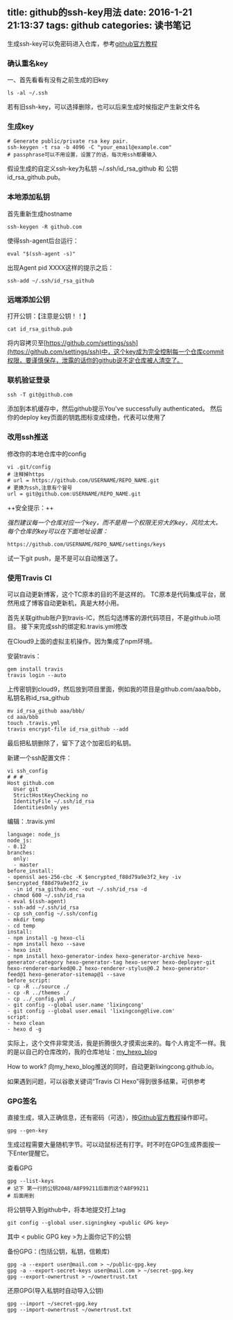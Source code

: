 title: github的ssh-key用法
date: 2016-1-21 21:13:37
tags: github
categories: 读书笔记
---
生成ssh-key可以免密码进入仓库，参考[github官方教程](https://help.github.com/articles/generating-ssh-keys/)
<!-- more -->
### 确认重名key
一、首先看看有没有之前生成的旧key

	ls -al ~/.ssh
    
若有旧ssh-key，可以选择删除，也可以后来生成时候指定产生新文件名

### 生成key

	# Generate public/private rsa key pair.
	ssh-keygen -t rsa -b 4096 -C "your_email@example.com"
	# passphrase可以不用设置，设置了的话，每次用ssh都要输入

假设生成的自定义ssh-key为私钥 ~/.ssh/id_rsa_github 和 公钥 id_rsa_github.pub。
    
### 本地添加私钥

首先重新生成hostname

	ssh-keygen -R github.com
    
使得ssh-agent后台运行：

	eval "$(ssh-agent -s)"
    
出现Agent pid XXXX这样的提示之后：

    ssh-add ~/.ssh/id_rsa_github

### 远端添加公钥

打开公钥：【注意是公钥！！】

	cat id_rsa_github.pub
    
将内容拷贝至[https://github.com/settings/ssh](https://github.com/settings/ssh)中，这个key成为完全控制每一个仓库commit权限，要谨慎保存，泄露的话你的github说不定仓库被人清空了。

    
### 联机验证登录

	ssh -T git@github.com
    
添加到本机缓存中，然后github提示You've successfully authenticated。
然后你的deploy key页面的钥匙图标变成绿色，代表可以使用了

### 改用ssh推送

修改你的本地仓库中的config

	vi .git/config
    # 注释掉https
    # url = https://github.com/USERNAME/REPO_NAME.git
    # 更换为ssh,注意有个冒号
    url = git@github.com:USERNAME/REPO_NAME.git
    
++安全提示：++

*强烈建议每一个仓库对应一个key，而不是用一个权限无穷大的key，风险太大。
每个仓库的key可以在下面地址设置：*

	https://github.com/USERNAME/REPO_NAME/settings/keys
    
试一下git push，是不是可以自动推送了。

### 使用Travis CI
可以自动更新博客，这个TC原本的目的不是这样的。
TC原本是代码集成平台，居然用成了博客自动更新机，真是大材小用。

首先关联github账户到travis-IC，然后勾选博客的源代码项目，不是github.io项目。
接下来完成ssh的绑定和.travis.yml修改

在Cloud9上面的虚拟主机操作。因为集成了npm环境。

安装travis：

	gem install travis
    travis login --auto

上传密钥到cloud9，然后放到项目里面，例如我的项目是github.com/aaa/bbb，私钥名称id_rsa_github

	mv id_rsa_github aaa/bbb/
    cd aaa/bbb
    touch .travis.yml
    travis encrypt-file id_rsa_github --add

最后把私钥删除了，留下了这个加密后的私钥。

新建一个ssh配置文件：
	
    vi ssh_config
    # # #
    Host github.com
      User git
      StrictHostKeyChecking no
      IdentityFile ~/.ssh/id_rsa
      IdentitiesOnly yes

编辑：.travis.yml
    
    language: node_js
    node_js:
    - 0.12
    branches:
      only:
      - master
    before_install:
    - openssl aes-256-cbc -K $encrypted_f88d79a9e3f2_key -iv $encrypted_f88d79a9e3f2_iv
      -in id_rsa_github.enc -out ~/.ssh/id_rsa -d
    - chmod 600 ~/.ssh/id_rsa
    - eval $(ssh-agent)
    - ssh-add ~/.ssh/id_rsa
    - cp ssh_config ~/.ssh/config
    - mkdir temp
    - cd temp
    install:
    - npm install -g hexo-cli
    - npm install hexo --save
    - hexo init
    - npm install hexo-generator-index hexo-generator-archive hexo-generator-category hexo-generator-tag hexo-server hexo-deployer-git hexo-renderer-marked@0.2 hexo-renderer-stylus@0.2 hexo-generator-feed@1 hexo-generator-sitemap@1 --save
    before_script:
    - cp -R ../source ./
    - cp -R ../themes ./
    - cp ../_config.yml ./
    - git config --global user.name 'lixingcong'
    - git config --global user.email 'lixingcong@live.com'
    script:
    - hexo clean
    - hexo d -g

实际上，这个文件非常灵活，我是折腾很久才摸索出来的。每个人肯定不一样。我的是以自己的仓库改的，我的仓库地址：[my_hexo_blog](https://github.com/lixingcong/my_hexo_blog)

How to work? 向my_hexo_blog推送的同时，自动更新lixingcong.github.io。

如果遇到问题，可以谷歌关键词“Travis CI Hexo”得到很多结果，可供参考

### GPG签名

直接生成，填入正确信息，还有密码（可选），按[Github官方教程](https://help.github.com/articles/generating-a-new-gpg-key/)操作即可。

	gpg --gen-key

生成过程需要大量随机字节。可以动鼠标还有打字。时不时在GPG生成界面按一下Enter提醒它。

查看GPG

	gpg --list-keys
    # 记下 第一行的公钥2048/A8F99211后面的这个A8F99211
    # 后面用到

将公钥导入到github中，将本地提交打上tag

	git config --global user.signingkey <public GPG key>

其中 < public GPG key \>为上面你记下的公钥

备份GPG：(包括公钥，私钥，信赖库)

	gpg -a --export user@mail.com > ~/public-gpg.key
	gpg -a --export-secret-keys user@mail.com > ~/secret-gpg.key
    gpg --export-ownertrust > ~/ownertrust.txt
    
还原GPG(导入私钥时自动导入公钥)

	gpg --import ~/secret-gpg.key
    gpg --import-ownertrust ~/ownertrust.txt
